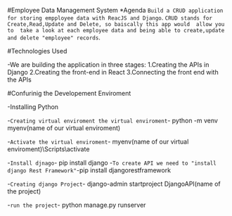 #Employee Data Management System
*Agenda
 `Build a CRUD application for storing empployee data with ReacJS and Django`.
  `CRUD stands for Create,Read,Update and Delete, so baiscally this app would 
   allow you to  take a look at each employee data and being able to create,update 
   and delete "employee" records`.

#Technologies Used

   -We are building the application in three stages:
    1.Creating the APIs in Django
    2.Creating the front-end in React
    3.Connecting the front end with the APIs

#Confurinig the Developement Enviroment

-Installing Python

-`Creating virtual enviroment the virtual enviroment`- python -m venv myenv(name of our virtual enviroment)

-`Activate the virtual enviroment`- myenv(name of our virtual enviroment)\Scripts\activate

-`Install djnago`- pip install django
-`To create API we need to "install django Rest Framework"`-pip install djangorestframework

-`Creating django Project`- django-admin startproject DjangoAPI(name of the project)

-`run the project`- python manage.py runserver

